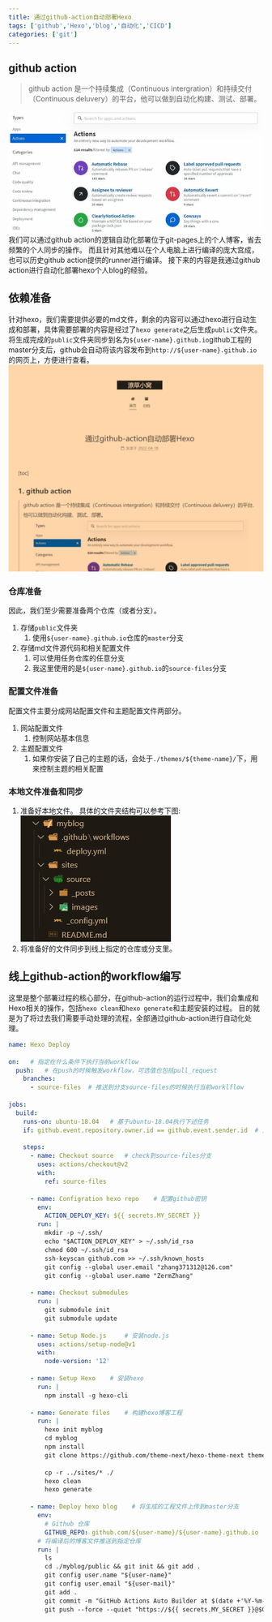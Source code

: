 ```yaml
---
title: 通过github-action自动部署Hexo
tags: ['github','Hexo','blog','自动化','CICD']
categories: ['git']
---
```


## github action
> github action 是一个持续集成（Continuous intergration）和持续交付（Continuous deluvery）的平台，他可以做到自动化构建、测试、部署。

<!--more-->

![github action官方仓库](../images/deploy-hexo-with-github-action/github-actions.jpg)
我们可以通过github action的逻辑自动化部署位于git-pages上的个人博客，省去频繁的个人同步的操作。
而且针对其他难以在个人电脑上进行编译的庞大宫成，也可以历史github action提供的runner进行编译。
接下来的内容是我通过github action进行自动化部署hexo个人blog的经验。

## 依赖准备
针对hexo，我们需要提供必要的md文件，剩余的内容可以通过hexo进行自动生成和部署，具体需要部署的内容是经过了`hexo generate`之后生成`public`文件夹。
将生成完成的`public`文件夹同步到名为`${user-name}.github.io`github工程的master分支后，github会自动将该内容发布到`http://${user-name}.github.io`的网页上，方便进行查看。
![github.io](../images/deploy-hexo-with-github-action/github.io.png)
### 仓库准备
因此，我们至少需要准备两个仓库（或者分支）。
1. 存储`public`文件夹
   1. 使用`${user-name}.github.io`仓库的`master`分支
2. 存储md文件源代码和相关配置文件
   1. 可以使用任务仓库的任意分支
   2. 我这里使用的是`${user-name}.github.io`的`source-files`分支

### 配置文件准备
配置文件主要分成网站配置文件和主题配置文件两部分。
1. 网站配置文件
   1. 控制网站基本信息
1. 主题配置文件
   1. 如果你安装了自己的主题的话，会处于`./themes/${theme-name}/`下，用来控制主题的相关配置

### 本地文件准备和同步
1. 准备好本地文件。
    具体的文件夹结构可以参考下图:
    ![source-files-struct](../images/deploy-hexo-with-github-action/source-files-struct.png)
2. 将准备好的文件同步到线上指定的仓库或分支里。

## 线上github-action的workflow编写
这里是整个部署过程的核心部分，在github-action的运行过程中，我们会集成和Hexo相关的操作，包括`hexo clean`和`hexo generate`和主题安装的过程。
目的就是为了将过去我们需要手动处理的流程，全部通过github-action进行自动化处理。
```yml
name: Hexo Deploy

on:   # 指定在什么条件下执行当前workflow
  push:   # 在push的时候触发workflow，可选值也包括pull_request
    branches:
      - source-files  # 推送到分支source-files的时候执行当前worklflow

jobs:
  build:
    runs-on: ubuntu-18.04   # 基于ubuntu-18.04执行下述任务
    if: github.event.repository.owner.id == github.event.sender.id  # 只有当推送owner和当前仓库owner一致是运行

    steps:
      - name: Checkout source   # check到source-files分支
        uses: actions/checkout@v2
        with:
          ref: source-files

      - name: Configration hexo repo    # 配置github密钥
        env:
          ACTION_DEPLOY_KEY: ${{ secrets.MY_SECRET }}
        run: |
          mkdir -p ~/.ssh/
          echo "$ACTION_DEPLOY_KEY" > ~/.ssh/id_rsa
          chmod 600 ~/.ssh/id_rsa
          ssh-keyscan github.com >> ~/.ssh/known_hosts
          git config --global user.email "zhang371312@126.com"
          git config --global user.name "ZermZhang"

      - name: Checkout submodules
        run: |
          git submodule init
          git submodule update

      - name: Setup Node.js     # 安装node.js
        uses: actions/setup-node@v1
        with:
          node-version: '12'

      - name: Setup Hexo    # 安装hexo
        run: |
          npm install -g hexo-cli

      - name: Generate files    # 构建hexo博客工程
        run: |
          hexo init myblog
          cd myblog
          npm install
          git clone https://github.com/theme-next/hexo-theme-next themes/next

          cp -r ../sites/* ./
          hexo clean
          hexo generate

      - name: Deploy hexo blog    # 将生成的工程文件上传到master分支
        env:
          # Github 仓库
          GITHUB_REPO: github.com/${user-name}/${user-name}.github.io
        # 将编译后的博客文件推送到指定仓库
        run: |
          ls
          cd ./myblog/public && git init && git add .
          git config user.name "${user-name}"
          git config user.email "${user-mail}"
          git add .
          git commit -m "GitHub Actions Auto Builder at $(date +'%Y-%m-%d %H:%M:%S')"
          git push --force --quiet "https://${{ secrets.MY_SECRET }}@$GITHUB_REPO" master:master
```
